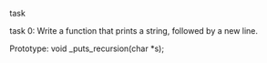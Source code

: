 task

task 0:
Write a function that prints a string, followed by a new line.

Prototype: void _puts_recursion(char *s);
